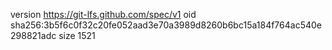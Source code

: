 version https://git-lfs.github.com/spec/v1
oid sha256:3b5f6c0f32c20fe052aad3e70a3989d8260b6bc15a184f764ac540e298821adc
size 1521
